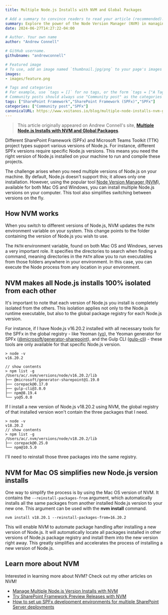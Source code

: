 ```yaml
---
title: Multiple Node.js Installs with NVM and Global Packages

# Add a summary to convince readers to read your article (recommended). It will display on the homepage.
summary: Explore the power of the Node Version Manager (NVM) in managing multiple Node.js installs for diverse SharePoint and Teams Toolkit projects.
date: 2024-06-27T14:27:22-04:00

# Author. Your own name
author: "Andrew Connell"

# GitHub username.
githubname: "andrewconnell"

# Featured image
# To use, add an image named `thumbnail.jpg/png` to your page's images folder. Make sure to replace the placeholder image
images:
- images/feature.png

# Tags and categories
# For example, use `tags = []` for no tags, or the form `tags = ["A Tag", "Another Tag"]` for one or more tags.
# Community posts should always use "Community post" as the categories
tags: ["SharePoint Framework","SharePoint Framework (SPFx)","SPFx"]
categories: ["Community post","SPFx"]
canonicalURL: https://www.voitanos.io/blog/multiple-node-installs-nvm-global-packages/
---
```

> This article originally appeared on Andrew Connell's site, **[Multiple Node.js Installs with NVM and Global Packages](https://www.voitanos.io/blog/multiple-node-installs-nvm-global-packages/?utm_medium=website&utm_source=pnpblog&utm_campaign=blog&utm_content=Multiple+Node.js+Installs+with+NVM+and+Global+Packages)**.

Different SharePoint Framework (SPFx) and Microsoft Teams Toolkit (TTK) project types support various versions of Node.js. For instance, different SPFx versions require specific Node.js versions. This means you need the right version of Node.js installed on your machine to run and compile these projects.

The challenge arises when you need multiple versions of Node.js on your machine. By default, Node.js doesn't support this; it allows only one installation. However, using the popular tool [Node Version Manager (NVM)](https://www.voitanos.io/blog/better-node-js-install-management-with-node-version-manager/), available for both Mac OS and Windows, you can install multiple Node.js versions on your computer. This tool also simplifies switching between versions on the fly.

## How NVM works

When you switch to different versions of Node.js, NVM updates the `PATH` environment variable on your system. This change points to the folder containing the version of Node.js you wish to use.

The `PATH` environment variable, found on both Mac OS and Windows, serves a very important role. It specifies the directories to search when finding a command, meaning directories in the `PATH` allow you to run executables from those folders anywhere in your environment. In this case, you can execute the Node process from any location in your environment.

## NVM makes all Node.js installs 100% isolated from each other

It's important to note that each version of Node.js you install is completely isolated from the others. This isolation applies not only to the Node.js runtime executable, but also to the global package registry for each Node.js version.

For instance, if I have Node.js v16.20.2 installed with all necessary tools for the SPFx in the global registry - like Yeoman ([yo](https://www.npmjs.com/package/yo)), the Yeoman generator for SPFx ([@microsoft/generator-sharepoint](https://www.npmjs.com/package/@microsoft/generator-sharepoint)), and the Gulp CLI ([gulp-cli](https://www.npmjs.com/package/gulp-cli)) - these tools are only available for that specific Node.js version.

```console
> node -v
v16.20.2

// show contents
> npm list -g
/Users/ac/.nvm/versions/node/v16.20.2/lib
├── @microsoft/generator-sharepoint@1.19.0
├── corepack@0.17.0
├── gulp-cli@3.0.0
├── npm@8.19.4
└── yo@5.0.0
```

If I install a new version of Node.js v18.20.2 using NVM, the global registry of that installed version won't contain the three packages that I need.

```console
> node -v
v18.20.2
// show contents
> npm list -g
/Users/ac/.nvm/versions/node/v18.20.2/lib
├── corepack@0.25.0
└── npm@10.5.0
```

I'll need to reinstall those three packages into the same registry.

## NVM for Mac OS simplifies new Node.js version installs

One way to simplify the process is by using the Mac OS version of NVM. It contains the `--reinstall-packages-from` argument, which automatically installs all the same packages from another installed Node.js version to your new one. This argument can be used with the **nvm install** command.

```console
nvm install v18.20.1 --reinstall-packages-from=16.20.2
```

This will enable NVM to automate package handling after installing a new version of Node.js. It will automatically locate all packages installed in other versions of Node.js package registry and install them into the new version right away. This greatly simplifies and accelerates the process of installing a new version of Node.js.

## Learn more about NVM

Interested in learning more about NVM? Check out my other articles on NVM!

- [Manage Multiple Node.js Version Installs with NVM](https://www.voitanos.io/blog/better-node-js-install-management-with-node-version-manager/?utm_medium=website&utm_source=pnpblog&utm_campaign=blog&utm_content=Multiple+Node.js+Installs+with+NVM+and+Global+Packages)
- [Try SharePoint Framework Preview Releases with NVM](https://www.voitanos.io/blog/try-sharepoint-framework-preview-releases/?utm_medium=website&utm_source=pnpblog&utm_campaign=blog&utm_content=Multiple+Node.js+Installs+with+NVM+and+Global+Packages)
- [How to set up SPFx development environments for multiple SharePoint Server deployments](https://www.voitanos.io/blog/how-to-setup-sharepoint-framework-development-environment-for-multiple-sharepoint-server-deployments/?utm_medium=website&utm_source=pnpblog&utm_campaign=blog&utm_content=Multiple+Node.js+Installs+with+NVM+and+Global+Packages)
